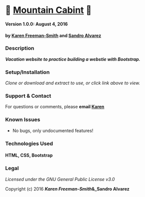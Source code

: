 # :mount_fuji: [Mountain Cabint](http://karenfreemansmith.github.io/mtadamscabin) :evergreen_tree:

__Version 1.0.0: August 4, 2016__
#### by [Karen Freeman-Smith](http://karenfreemansmith.github.io) and [Sandro Alvarez](https://github.com/SandroMateo)

### Description
__*Vacation website to practice building a webstie with Bootstrap.*__

### Setup/Installation
*Clone or download and extract to use, or click link above to view.*

### Support & Contact
For questions or comments, please __email [Karen](karenfreemansmith@gmail.com)__

### Known Issues
* No bugs, only undocumented features!

### Technologies Used
#### HTML, CSS, Bootstrap

### Legal
*Licensed under the GNU General Public License v3.0*

Copyright (c) 2016 **_Karen Freeman-Smith_&_Sandro Alvarez**
